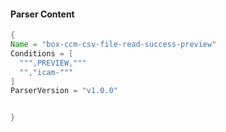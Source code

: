 #### Parser Content
```Java
{
Name = "box-ccm-csv-file-read-success-preview"
Conditions = [
  """,PREVIEW,"""
  "","icam-"""
]
ParserVersion = "v1.0.0"


}
```